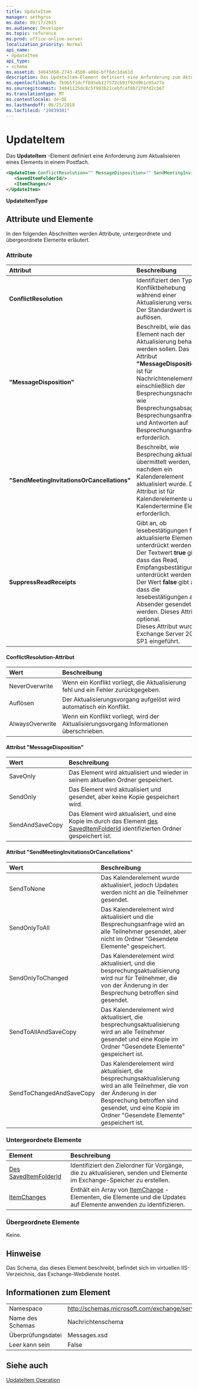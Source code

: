 ```yaml
---
title: UpdateItem
manager: sethgros
ms.date: 09/17/2015
ms.audience: Developer
ms.topic: reference
ms.prod: office-online-server
localization_priority: Normal
api_name:
- UpdateItem
api_type:
- schema
ms.assetid: 34643d58-2743-45b0-a08d-bff6dc1da61d
description: Das UpdateItem-Element definiert eine Anforderung zum Aktualisieren eines Elements in einem Postfach.
ms.openlocfilehash: 7b9b5f1dcffb95eb127572cb91f92d961c05a77e
ms.sourcegitcommit: 34041125dc8c5f993b21cebfc4f8b72f0fd2cb6f
ms.translationtype: MT
ms.contentlocale: de-DE
ms.lasthandoff: 06/25/2018
ms.locfileid: "19839381"
---
```

# <a name="updateitem"></a>UpdateItem

Das **UpdateItem** -Element definiert eine Anforderung zum Aktualisieren eines Elements in einem Postfach. 
  
```XML
<UpdateItem ConflictResolution="" MessageDisposition="" SendMeetingInvitationsOrCancellations="" SuppressReadReceipts="">
   <SavedItemFolderId/>
   <ItemChanges/>
</UpdateItem>
```

 **UpdateItemType**
## <a name="attributes-and-elements"></a>Attribute und Elemente

In den folgenden Abschnitten werden Attribute, untergeordnete und übergeordnete Elemente erläutert.
  
### <a name="attributes"></a>Attribute

|**Attribut**|**Beschreibung**|
|:-----|:-----|
|**ConflictResolution** <br/> |Identifiziert den Typ des Konfliktbehebung während einer Aktualisierung versuchen. Der Standardwert ist auflösen.  <br/> |
|**"MessageDisposition"** <br/> |Beschreibt, wie das Element nach der Aktualisierung behandelt werden sollen. Das Attribut **"MessageDisposition"** ist für Nachrichtenelemente, einschließlich der Besprechungsnachrichten wie Besprechungsabsagen, Besprechungsanfragen und Antworten auf Besprechungsanfragen erforderlich.  <br/> |
|**"SendMeetingInvitationsOrCancellations"** <br/> |Beschreibt, wie Besprechung aktualisiert übermittelt werden, nachdem ein Kalenderelement aktualisiert wurde. Dieses Attribut ist für Kalenderelemente und Kalendertermine Element erforderlich.  <br/> |
|**SuppressReadReceipts** <br/> |Gibt an, ob lesebestätigungen für das aktualisierte Element unterdrückt werden soll. Der Textwert **true** gibt an, dass das Read, Empfangsbestätigungen unterdrückt werden soll. Der Wert **false** gibt an, dass die lesebestätigungen an den Absender gesendet werden. Dieses Attribut ist optional.  <br/> Dieses Attribut wurde in Exchange Server 2013 SP1 eingeführt.  <br/> |
   
#### <a name="conflictresolution-attribute"></a>ConflictResolution-Attribut

|**Wert**|**Beschreibung**|
|:-----|:-----|
|NeverOverwrite  <br/> |Wenn ein Konflikt vorliegt, die Aktualisierung fehl und ein Fehler zurückgegeben.  <br/> |
|Auflösen  <br/> |Der Aktualisierungsvorgang aufgelöst wird automatisch ein Konflikt.  <br/> |
|AlwaysOverwrite  <br/> |Wenn ein Konflikt vorliegt, wird der Aktualisierungsvorgang Informationen überschrieben.  <br/> |
   
#### <a name="messagedisposition-attribute"></a>Attribut "MessageDisposition"

|**Wert**|**Beschreibung**|
|:-----|:-----|
|SaveOnly  <br/> |Das Element wird aktualisiert und wieder in seinem aktuellen Ordner gespeichert.  <br/> |
|SendOnly  <br/> |Das Element wird aktualisiert und gesendet, aber keine Kopie gespeichert wird.  <br/> |
|SendAndSaveCopy  <br/> |Das Element wird aktualisiert, und eine Kopie im durch das Element [des SavedItemFolderId](saveditemfolderid.md) identifizierten Ordner gespeichert ist.  <br/> |
   
#### <a name="sendmeetinginvitationsorcancellations-attribute"></a>Attribut "SendMeetingInvitationsOrCancellations"

|**Wert**|**Beschreibung**|
|:-----|:-----|
|SendToNone  <br/> |Das Kalenderelement wurde aktualisiert, jedoch Updates werden nicht an die Teilnehmer gesendet.  <br/> |
|SendOnlyToAll  <br/> |Das Kalenderelement wird aktualisiert und die Besprechungsanfrage wird an alle Teilnehmer gesendet, aber nicht im Ordner "Gesendete Elemente" gespeichert.  <br/> |
|SendOnlyToChanged  <br/> |Das Kalenderelement wird aktualisiert, und die besprechungsaktualisierung wird nur für Teilnehmer, die von der Änderung in der Besprechung betroffen sind gesendet.  <br/> |
|SendToAllAndSaveCopy  <br/> |Das Kalenderelement wird aktualisiert, die besprechungsaktualisierung wird an alle Teilnehmer gesendet und eine Kopie im Ordner "Gesendete Elemente" gespeichert ist.  <br/> |
|SendToChangedAndSaveCopy  <br/> |Das Kalenderelement wird aktualisiert, die besprechungsaktualisierung wird an alle Teilnehmer, die von der Änderung in der Besprechung betroffen sind gesendet, und eine Kopie im Ordner "Gesendete Elemente" gespeichert ist.  <br/> |
   
### <a name="child-elements"></a>Untergeordnete Elemente

|**Element**|**Beschreibung**|
|:-----|:-----|
|[Des SavedItemFolderId](saveditemfolderid.md) <br/> |Identifiziert den Zielordner für Vorgänge, die zu aktualisieren, senden und Elemente im Exchange-Speicher zu erstellen.  <br/> |
|[ItemChanges](itemchanges.md) <br/> |Enthält ein Array von [ItemChange](itemchange.md) -Elementen, die Elemente und die Updates auf Elemente anwenden zu identifizieren.  <br/> |
   
### <a name="parent-elements"></a>Übergeordnete Elemente

Keine.
  
## <a name="remarks"></a>Hinweise

Das Schema, das dieses Element beschreibt, befindet sich im virtuellen IIS-Verzeichnis, das Exchange-Webdienste hostet.
  
## <a name="element-information"></a>Informationen zum Element

|||
|:-----|:-----|
|Namespace  <br/> |http://schemas.microsoft.com/exchange/services/2006/messages  <br/> |
|Name des Schemas  <br/> |Nachrichtenschema  <br/> |
|Überprüfungsdatei  <br/> |Messages.xsd  <br/> |
|Leer kann sein  <br/> |False  <br/> |
   
## <a name="see-also"></a>Siehe auch



[UpdateItem Operation](updateitem-operation.md)

